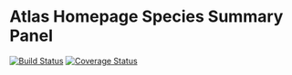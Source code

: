 # Atlas Homepage Species Summary Panel
[![Build Status](https://travis-ci.com/ebi-gene-expression-group/atlas-homepage-species-summary-panel.svg?branch=master)](https://travis-ci.com/ebi-gene-expression-group/atlas-homepage-species-summary-panel) [![Coverage Status](https://coveralls.io/repos/github/ebi-gene-expression-group/atlas-homepage-species-summary-panel/badge.svg?branch=master)](https://coveralls.io/github/ebi-gene-expression-group/atlas-homepage-species-summary-panel?branch=master)
